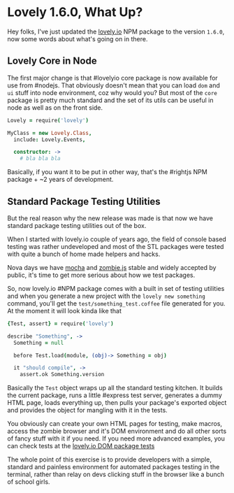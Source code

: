 # Lovely 1.6.0, What Up?

Hey folks, I've just updated the [lovely.io](http://lovely.io) NPM package to the version `1.6.0`, now some words about what's going on in there.

## Lovely Core in Node

The first major change is that #lovelyio core package is now available for use from #nodejs. That obviously doesn't mean that you can load `dom` and `ui` stuff into node environment, coz why would you? But most of the `core` package is pretty much standard and the set of its utils can be useful in node as well as on the front side.

```coffee
Lovely = require('lovely')

MyClass = new Lovely.Class,
  include: Lovely.Events,

  constructor: ->
    # bla bla bla
```

Basically, if you want it to be put in other way, that's the #rightjs NPM package + ~2 years of development.


## Standard Package Testing Utilities

But the real reason why the new release was made is that now we have standard package testing utilities out of the box.

When I started with lovely.io couple of years ago, the field of console based testing was rather undeveloped and most of the STL packages were tested with quite a bunch of home made helpers and hacks.

Nova days we have [mocha](http://visionmedia.github.com/mocha) and [zombie.js](http://zombie.labnotes.org) stable and widely accepted by public, it's time to get more serious about how we test packages.

So, now lovely.io #NPM package comes with a built in set of testing utilities and when you generate a new project with the `lovely new something` command, you'll get the `test/something_test.coffee` file generated for you. At the moment it will look kinda like that

```coffee
{Test, assert} = require('lovely')

describe "Something", ->
  Something = null

  before Test.load(module, (obj)-> Something = obj)

  it "should compile", ->
    assert.ok Something.version
```

Basically the `Test` object wraps up all the standard testing kitchen. It builds the current package, runs a little #express test server, generates a dummy HTML page, loads everything up, then pulls your package's exported object and provides the object for mangling with it in the tests.

You obviously can create your own HTML pages for testing, make macros, access the zombie browser and it's DOM environment and do all other sorts of fancy stuff with it if you need. If you need more advanced examples, you can check tests at the [lovely.io DOM package tests](https://github.com/MadRabbit/lovely.io/blob/master/stl/dom/test/unit/form_test.coffee)

The whole point of this exercise is to provide developers with a simple, standard and painless environment for automated packages testing in the terminal, rather than relay on devs clicking stuff in the browser like a bunch of school girls.